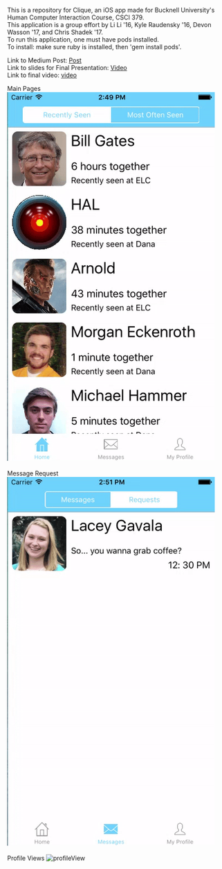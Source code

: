 This is a repository for Clique, an iOS app made for Bucknell University's Human Computer Interaction Course, CSCI 379.<br>
This application is a group effort by Li Li '16, Kyle Raudensky '16, Devon Wasson '17, and Chris Shadek '17.<br>
To run this application, one must have pods installed.<br>
To install: make sure ruby is installed, then 'gem install pods'.<br>

Link to Medium Post: <a href="https://medium.com/@dtw006/clique-make-connections-8160016bfc2f#.bk1m0nsqi">Post</a>
<br>Link to slides for Final Presentation: <a href="https://docs.google.com/presentation/d/1vadlAf-pMxyqnf3fCWP7PLr1stUr327B6_DgIglp1Ic/edit?usp=sharing">Video</a>
<br>Link to final video: <a href="https://drive.google.com/file/d/0B-_3MBQmWXgpcFBTNTcwTXg3akE/view?usp=sharing">video</a>

Main Pages
<br>
![mainpages](https://raw.githubusercontent.com/devonwasson/Clique/master/FinalReport/gifsAndScreenShots/gifs/mainPages.gif)
<br>
<br>
Message Request
<br>
![messageRequest](https://raw.githubusercontent.com/devonwasson/Clique/master/FinalReport/gifsAndScreenShots/gifs/messageRequest.gif)
<br>
<br>
Profile Views
![profileView](https://raw.githubusercontent.com/devonwasson/Clique/master/FinalReport/gifsAndScreenShots/gifs/profileViews.gif)
